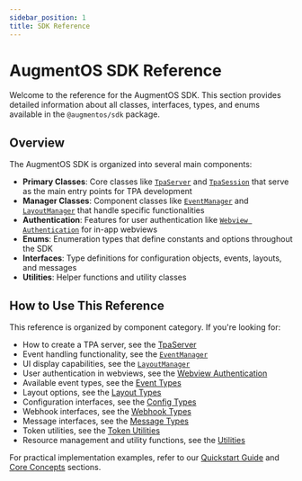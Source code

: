 ```yaml
---
sidebar_position: 1
title: SDK Reference
---
```


# AugmentOS SDK Reference

Welcome to the reference for the AugmentOS SDK. This section provides detailed information about all classes, interfaces, types, and enums available in the `@augmentos/sdk` package.

## Overview

The AugmentOS SDK is organized into several main components:

- **Primary Classes**: Core classes like [`TpaServer`](/reference/tpa-server) and [`TpaSession`](/reference/tpa-session) that serve as the main entry points for TPA development
- **Manager Classes**: Component classes like [`EventManager`](/reference/managers/event-manager) and [`LayoutManager`](/reference/managers/layout-manager) that handle specific functionalities
- **Authentication**: Features for user authentication like [`Webview Authentication`](/reference/webview-auth) for in-app webviews
- **Enums**: Enumeration types that define constants and options throughout the SDK
- **Interfaces**: Type definitions for configuration objects, events, layouts, and messages
- **Utilities**: Helper functions and utility classes

## How to Use This Reference

This reference is organized by component category. If you're looking for:

- How to create a TPA server, see the [TpaServer](/reference/tpa-server)
- Event handling functionality, see the [`EventManager`](/reference/managers/event-manager)
- UI display capabilities, see the [`LayoutManager`](/reference/managers/layout-manager)
- User authentication in webviews, see the [Webview Authentication](/reference/webview-auth)
- Available event types, see the [Event Types](/reference/interfaces/event-types)
- Layout options, see the [Layout Types](/reference/interfaces/layout-types)
- Configuration interfaces, see the [Config Types](/reference/interfaces/config-types)
- Webhook interfaces, see the [Webhook Types](/reference/interfaces/webhook-types)
- Message interfaces, see the [Message Types](/reference/interfaces/message-types)
- Token utilities, see the [Token Utilities](/reference/token-utils)
- Resource management and utility functions, see the [Utilities](/reference/utilities)

For practical implementation examples, refer to our [Quickstart Guide](/quickstart) and [Core Concepts](/core-concepts) sections. 